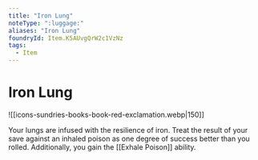 ```yaml
---
title: "Iron Lung"
noteType: ":luggage:"
aliases: "Iron Lung"
foundryId: Item.K5AUvgQrW2c1VzNz
tags:
  - Item
---
```


# Iron Lung
![[icons-sundries-books-book-red-exclamation.webp|150]]

Your lungs are infused with the resilience of iron. Treat the result of your save against an inhaled poison as one degree of success better than you rolled. Additionally, you gain the [[Exhale Poison]] ability.
